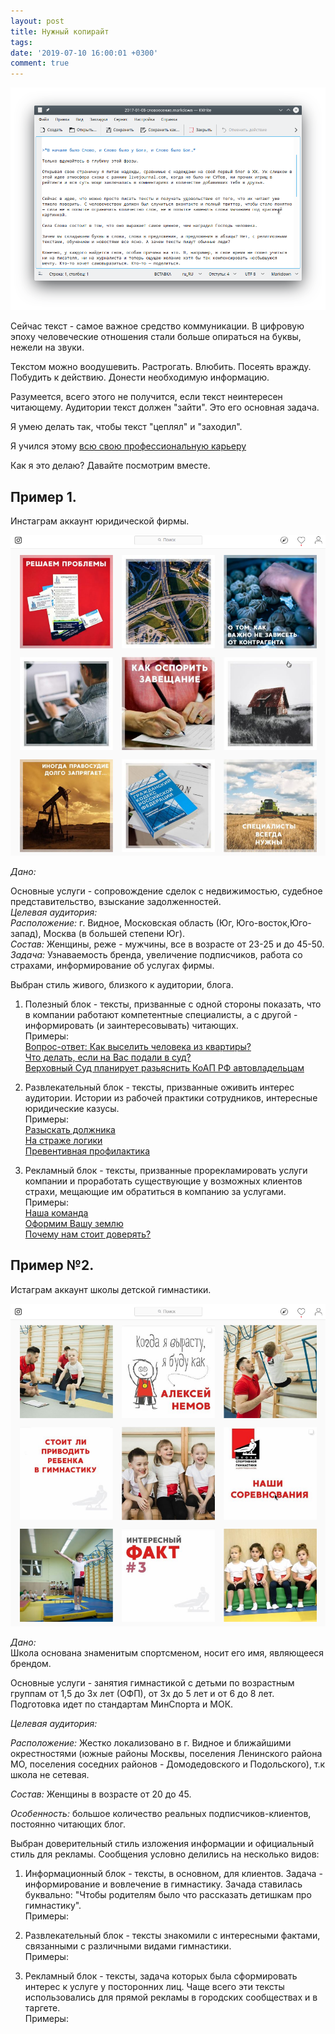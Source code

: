 ```yaml
---
layout: post
title: Нужный копирайт
tags: 
date: '2019-07-10 16:00:01 +0300'
comment: true
---
```

![Сладкий текст]( /image/sladkiy.png)

Сейчас текст - самое важное средство коммуникации. В цифровую эпоху человеческие отношения стали больше опираться на буквы, нежели на звуки.  

Текстом можно воодушевить. Растрогать. Влюбить. Посеять вражду. Побудить к действию. Донести необходимую информацию.  

Разумеется, всего этого не получится, если текст неинтересен читающему. Аудитории текст должен "зайти". Это его основная задача.  

Я умею делать так, чтобы текст "цеплял" и "заходил".    

Я учился этому [всю свою профессиональную карьеру](/about)  

Как я это делаю? Давайте посмотрим вместе.



## Пример 1. ##


Инстаграм аккаунт юридической фирмы.   


![Юрцентр]( /image/lawcenter.png)  


*Дано:*


Основные услуги - сопровождение сделок с недвижимостью, судебное представительство, взыскание задолженностей.  
*Целевая аудитория:*   
*Расположение:* г. Видное, Московская область (Юг, Юго-восток,Юго-запад), Москва (в большей степени Юг).  
*Состав:* Женщины, реже - мужчины, все в возрасте от 23-25 и до 45-50.   
*Задача:*
Узнаваемость бренда, увеличение подписчиков, работа со страхами, информирование об услугах фирмы.  

Выбран стиль живого, близкого к аудитории, блога. 
1. Полезный блок - тексты, призванные с одной стороны показать, что в компании работают компетентные специалисты, а с другой - информировать (и заинтересовывать) читающих.  
Примеры:   
[Вопрос-ответ: Как выселить человека из квартиры?](/sample/viselit)  
[Что делать, если на Вас подали в суд?](/sample/suditsa)  
[Верховный Суд планирует разьяснить КоАП РФ автовладельцам](/sample/pdd)  


2. Развлекательный блок - тексты, призванные оживить интерес аудитории. Истории из рабочей практики сотрудников, интересные юридические казусы.  
Примеры:  
[Разыскать должника](/sample/dolg)  
[На страже логики](/sample/logika)  
[Превентивная профилактика](/sample/profilaktika)  

3. Рекламный блок - тексты, призванные прорекламировать услуги компании и проработать существующие у возможных клиентов страхи, мещающие им обратиться в компанию за услугами.  
Примеры:  
[Наша команда](/sample/komanda)  
[Оформим Вашу землю](/sample/zemla)  
[Почему нам стоит доверять?](/sample/doverie)  



## Пример №2. ##


Истаграм аккаунт школы детской гимнастики.


![Cпортшкола]( /image/sportshkola.png)

*Дано:*  
Школа основана знаменитым спортсменом, носит его имя, являющееся брендом.  

Основные услуги - занятия гимнастикой с детьми по возрастным группам от 1,5 до 3х лет (ОФП), от 3х до 5 лет и от 6 до 8 лет. Подготовка идет по стандартам МинСпорта и МОК.   

*Целевая аудитория:*   

*Расположение:* Жестко локализовано в г. Видное и ближайшими окрестностями (южные районы Москвы, поселения Ленинского района МО, поселения соседних районов - Домодедовского и Подольского), т.к школа не сетевая.  

*Состав:* Женщины в возрасте от 20 до 45.  

*Особенность:* большое количество реальных подписчиков-клиентов, постоянно читающих блог.  


Выбран доверительный стиль изложения информации и официальный стиль для рекламы. Сообщения условно делились на несколько видов:
1. Информационный блок - тексты, в основном, для клиентов. Задача - информирование и вовлечение в гимнастику. Зачада ставилась буквально: "Чтобы родителям было что рассказать детишкам про гимнастику".   
Примеры:  

2. Развлекательный блок - тексты знакомили с интересными фактами, связанными с различными видами гимнастики.  
Примеры:  

3. Рекламный блок - тексты, задача которых была сформировать интерес к услуге у посторонних лиц. Чаще всего эти тексты использовались для прямой рекламы в городских сообществах и в таргете.  
Примеры:  





